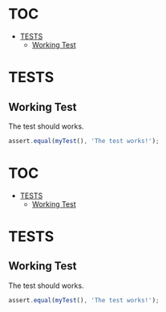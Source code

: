 # TOC
   - [TESTS](#tests)
     - [Working Test](#tests-working-test)
<a name=""></a>
 
<a name="tests"></a>
# TESTS
<a name="tests-working-test"></a>
## Working Test
The test should works.

```js
assert.equal(myTest(), 'The test works!');
```

# TOC
   - [TESTS](#tests)
     - [Working Test](#tests-working-test)
<a name=""></a>
 
<a name="tests"></a>
# TESTS
<a name="tests-working-test"></a>
## Working Test
The test should works.

```js
assert.equal(myTest(), 'The test works!');
```

